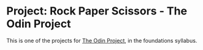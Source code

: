 # Project: Rock Paper Scissors - The Odin Project

This is one of the projects for [The Odin Project](https://www.theodinproject.com/), in the foundations syllabus.
